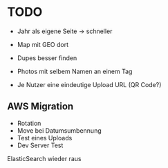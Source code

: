 # TODO

* Jahr als eigene Seite -> schneller
* Map mit GEO dort

* Dupes besser finden
* Photos mit selbem Namen an einem Tag
* Je Nutzer eine eindeutige Upload URL (QR Code?)

## AWS Migration

* Rotation
* Move bei Datumsumbennung
* Test eines Uploads
* Dev Server Test

ElasticSearch wieder raus
